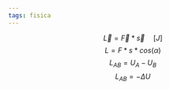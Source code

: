 ```yaml
---
tags: fisica
---
```

$$
\overrightarrow{L}=\overrightarrow{F}*\overrightarrow{s} \;\;\;\;\;[J]
$$
$$
L=F*s*cos(\alpha)
$$
$$
L_{AB}=U_A-U_B
$$
$$
L_{AB}=-\Delta U
$$

